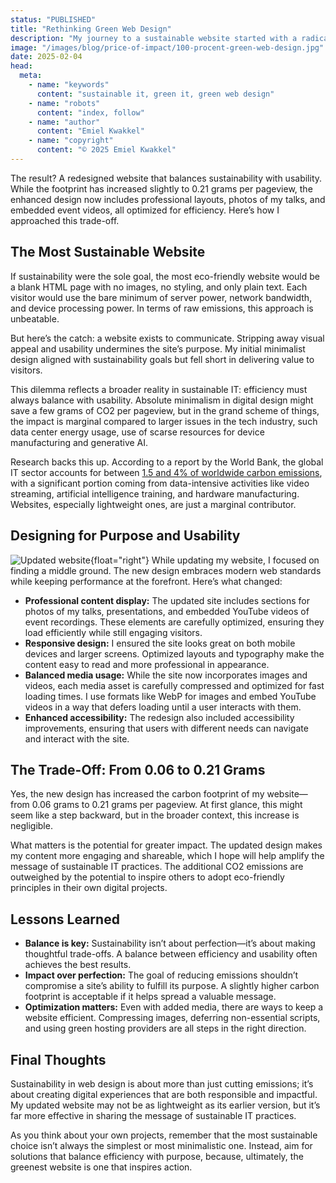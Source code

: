```yaml
---
status: "PUBLISHED"
title: "Rethinking Green Web Design"
description: "My journey to a sustainable website started with a radical goal: minimize its carbon footprint at all costs. I succeeded, reducing emissions from 5 grams to just 0.06 grams of CO2 per pageview. But I realized that minimising to zero was not representative for real life projects. And even more: visitors needed more than plain text to connect with my content and mission."
image: "/images/blog/price-of-impact/100-procent-green-web-design.jpg"
date: 2025-02-04
head:
  meta:
    - name: "keywords"
      content: "sustainable it, green it, green web design"
    - name: "robots"
      content: "index, follow"
    - name: "author"
      content: "Emiel Kwakkel"
    - name: "copyright"
      content: "© 2025 Emiel Kwakkel"
---
```


The result? A redesigned website that balances sustainability with usability. While the footprint has increased slightly to 0.21 grams per pageview, the enhanced design now includes professional layouts, photos of my talks, and embedded event videos, all optimized for efficiency. Here’s how I approached this trade-off.

## The Most Sustainable Website

If sustainability were the sole goal, the most eco-friendly website would be a blank HTML page with no images, no styling, and only plain text. Each visitor would use the bare minimum of server power, network bandwidth, and device processing power. In terms of raw emissions, this approach is unbeatable.

But here’s the catch: a website exists to communicate. Stripping away visual appeal and usability undermines the site’s purpose. My initial minimalist design aligned with sustainability goals but fell short in delivering value to visitors.

This dilemma reflects a broader reality in sustainable IT: efficiency must always balance with usability. Absolute minimalism in digital design might save a few grams of CO2 per pageview, but in the grand scheme of things, the impact is marginal compared to larger issues in the tech industry, such data center energy usage, use of scarse resources for device manufacturing and generative AI.

Research backs this up. According to a report by the World Bank, the global IT sector accounts for between [1.5 and 4% of worldwide carbon emissions](https://documents1.worldbank.org/curated/en/099121223165540890/pdf/P17859712a98880541a4b71d57876048abb.pdf), with a significant portion coming from data-intensive activities like video streaming, artificial intelligence training, and hardware manufacturing. Websites, especially lightweight ones, are just a marginal contributor.

## Designing for Purpose and Usability

![Updated website](/images/blog/price-of-impact/updated-website.jpg){float="right"}
While updating my website, I focused on finding a middle ground. The new design embraces modern web standards while keeping performance at the forefront. Here’s what changed:

- **Professional content display:** The updated site includes sections for photos of my talks, presentations, and embedded YouTube videos of event recordings. These elements are carefully optimized, ensuring they load efficiently while still engaging visitors.
- **Responsive design:** I ensured the site looks great on both mobile devices and larger screens. Optimized layouts and typography make the content easy to read and more professional in appearance.
- **Balanced media usage:** While the site now incorporates images and videos, each media asset is carefully compressed and optimized for fast loading times. I use formats like WebP for images and embed YouTube videos in a way that defers loading until a user interacts with them.
- **Enhanced accessibility:** The redesign also included accessibility improvements, ensuring that users with different needs can navigate and interact with the site.

## The Trade-Off: From 0.06 to 0.21 Grams

Yes, the new design has increased the carbon footprint of my website—from 0.06 grams to 0.21 grams per pageview. At first glance, this might seem like a step backward, but in the broader context, this increase is negligible.

What matters is the potential for greater impact. The updated design makes my content more engaging and shareable, which I hope will help amplify the message of sustainable IT practices. The additional CO2 emissions are outweighed by the potential to inspire others to adopt eco-friendly principles in their own digital projects.

## Lessons Learned

- **Balance is key:** Sustainability isn’t about perfection—it’s about making thoughtful trade-offs. A balance between efficiency and usability often achieves the best results.
- **Impact over perfection:** The goal of reducing emissions shouldn’t compromise a site’s ability to fulfill its purpose. A slightly higher carbon footprint is acceptable if it helps spread a valuable message.
- **Optimization matters:** Even with added media, there are ways to keep a website efficient. Compressing images, deferring non-essential scripts, and using green hosting providers are all steps in the right direction.

## Final Thoughts

Sustainability in web design is about more than just cutting emissions; it’s about creating digital experiences that are both responsible and impactful. My updated website may not be as lightweight as its earlier version, but it’s far more effective in sharing the message of sustainable IT practices.

As you think about your own projects, remember that the most sustainable choice isn’t always the simplest or most minimalistic one. Instead, aim for solutions that balance efficiency with purpose, because, ultimately, the greenest website is one that inspires action.
